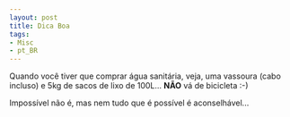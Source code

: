 ```yaml
---
layout: post
title: Dica Boa
tags:
- Misc
- pt_BR
---
```

Quando você tiver que comprar água sanitária, veja, uma vassoura (cabo incluso) e 5kg de sacos de lixo de 100L... **NÃO** vá de bicicleta :-)

Impossível não é, mas nem tudo que é possível é aconselhável...
